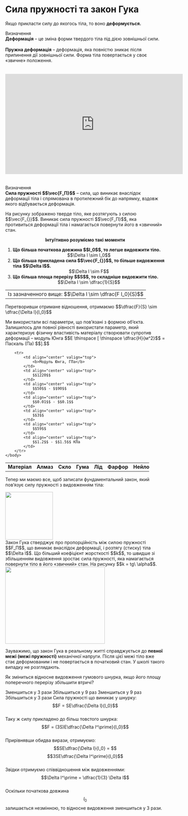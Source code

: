 # Сила пружностi та закон Гука

Якщо прикласти силу до якогось тiла, то воно <span class="p1"><b>деформується.</b></span>

<div class="eoz-wrap">
<span class="eoz">Визначення</span>
<div class="eoz-text">
<span class="p1"><b>Деформацiя</b></span> – це змiна форми твердого тiла пiд дiєю зовнiшньої сили.
<br>
<br>
<span class="p1"><b>Пружна деформацiя</b></span> – деформацiя, яка повнiстю зникає пiсля припинення дiї зовнiшньої сили. Форма тiла повертається у своє «звичне» положення.
</div>
</div>

<br>
<br>

<div class="fluidMedia">
<iframe width="560" height="315" src="https://www.youtube.com/embed/otU1LpSd224" frameborder="0" allowfullscreen></iframe>
</div>
<div class="popup">
</div>

<br>
<br>

<div class="eoz-wrap">
<span class="eoz">Визначення</span>
<div class="eoz-text">
<span class="p1"><b>Сила пружностi $$\vec{F_П}$$</b></span> – сила, що виникає внаслiдок деформацiї тiла i спрямована в протилежний бік до напрямку, вздовж якого вiдбувається деформацiя.
</div>
</div>

<div class="space"><p class="p3">На рисунку зображено тверде тiло, яке розтягують з силою $$\vec{F_{}}$$. Виникає сила пружностi $$\vec{F_П}$$, яка противиться деформацiї тiла i намагається повернути його в «звичний» стан.</p></div>

<div class="space" align="center"><span class="p1"><b>Iнтуїтивно розуміємо такі моменти</b></span></div>
<ol>
<b><li>Що бiльша початкова довжина $$l_0$$, то легше видовжити тiло.</b>
<div class="space" align="center">$$\Delta l \sim l_0$$</div>
</li>
<b><li>Що бiльша прикладена сила $$\vec{F_{}}$$, то бiльше видовження тiла $$\Delta l$$.</b>
<div class="space" align="center">$$\Delta l \sim F$$</div>
</li>
<b><li>Що бiльша площа перерiзу $$S$$, то складнiше видовжити тiло.</b>
<div class="space" align="center">$$\Delta l \sim \dfrac{1}{S}$$</div>
</li>
</ol>

<div class="centered-table-wrapper">
<table class="centered-table">
<tr class="eq">
<td class="eq">
<p1><span class="p1">Із зазначенного вище: $$\Delta l \sim \dfrac{F l_0}{S}$$</span></p1>
</td>
</tr>
</table></div>

<div class="space"><p class="p3">Перетворивши отримане відношення, отримаємо $$\dfrac{F}{S} \sim \dfrac{\Delta l}{l_0}$$</p></div>

<div class="space"><p class="p3">Ми використали всi параметри, що пов’язанi з формою об’єкта. Залишилось для повної рiвностi використати параметр, який характеризує фiзичну властивiсть матерiалу створювати супротив деформацiї – модуль Юнга $$E \thinspace [ \thinspace \dfrac{Н}{м^2}$$ = Паскаль (Па) $$].$$</p></div>


<table style="width: 90%;" align="center">
    <body>
        <tr>  
            <td align="center" valign="top">
                <b>Матеріал</b>
            </td>  
            <td align="center" valign="top">
                <b>Алмаз</b>
            </td>
            <td align="center" valign="top">
                <b>Скло</b>
            </td>
            <td align="center" valign="top">
                <b>Гума</b>
            </td>
            <td align="center" valign="top">
                <b>Лід</b>
            </td>
            <td align="center" valign="top">
                <b>Фарфор</b>
            </td>
            <td align="center" valign="top">
                <b>Нейлон</b>
            </td>                     
        </tr>

        <tr>  
            <td align="center" valign="top">
                <b>Модуль Юнга, ГПа</b>
            </td>  
            <td align="center" valign="top">
                $$1220$$
            </td>
            <td align="center" valign="top">
                $$50$$ - $$90$$
            </td>
            <td align="center" valign="top">
                $$0.01$$ - $$0.1$$
            </td>
            <td align="center" valign="top">
                $$3$$
            </td>
            <td align="center" valign="top">
                $$59$$
            </td>
            <td align="center" valign="top">
                $$1.2$$ - $$1.5$$ КПа
            </td>                     
        </tr>
    </body>
</table>

<div class="space"><p class="p3">Тепер ми маємо все, щоб записати фундаментальний закон, який пов’язує силу пружностi з видовженням тiла:</p></div>

<div class="space"><img class="image" height="150" src="https://rawgit.com/chudaol/ed-era-book-physics/master/images/chapter_4/20.png"></div>

<div class="space">Закон Гука стверджує про пропорцiйнiсть мiж силою пружностi $$F_П$$, що виникає внаслiдок деформацiї, i розтягу (стиску) тiла $$\Delta l$$. Що бiльший коефiцiєнт жорсткостi $$k$$, то швидше зi збiльшенням видовження зростає сила пружностi, яка намагається повернути тiло в його «звичний» стан. На рисунку $$k = tg\ \alpha$$.</div>

<div class="space"><img class="image" width="314" height="242" src="https://rawgit.com/chudaol/ed-era-book-physics/master/images/chapter_4/21.png"></div>

Зауважимо, що закон Гука в реальному життi справджується до <b>певної межi (межі пружності)</b> механiчної напруги. Пiсля цiєї межi тiло вже стає деформованим i не повертається в початковий стан. У школi такого випадку не розглядають.

<quiz correctLabel="correct!" incorrectLabel="incorrect!" checkLabel="check ansert">
<question>
<p>Як зміниться відносне видовження гумового шнурка, якщо його площу поперечного перерізу збільшити втричі?</p>
 
<answer correct> Зменшиться у 3 рази</answer>
<answer> Збільшиться у 9 раз</answer>
<answer> Зменшиться у 9 раз</answer>
<answer> Збільшиться у 3 рази</answer>
<explanation>
Сила пружності що виникає у шнурку: $$F = SE\dfrac{\Delta l}{l_0}$$
<br>
Таку ж силу прикладено до більш товстого шнурка: $$F = (3S)E\dfrac{\Delta l^\prime}{l_0}$$
<br>
Прирівнявши обидва вирази, отримуємо: $$SE\dfrac{\Delta l}{l_0} = $$$$3SE\dfrac{\Delta l^\prime}{l_0}$$
<br>
Звідки отримуємо співвідношення між видовженнями: $$\Delta l^\prime = \dfrac{1}{3} \Delta l$$
<br>
Оскільки початкова довжина $$l_0$$ залишається незмінною, то відносне видовження зменшиться у 3 рази.
</explanation>
</question>
</quiz>